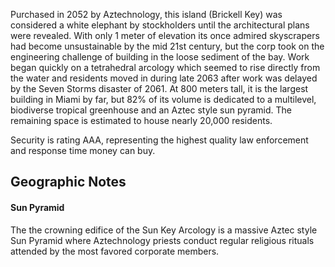 Purchased in 2052 by Aztechnology, this island (Brickell Key) was considered a white elephant by stockholders until the architectural plans were revealed. With only 1 meter of elevation its once admired skyscrapers had become unsustainable by the mid 21st century, but the corp took on the engineering challenge of building in the loose sediment of the bay. Work began quickly on a tetrahedral arcology which seemed to rise directly from the water and residents moved in during late 2063 after work was delayed by the Seven Storms disaster of 2061. At 800 meters tall, it is the largest building in Miami by far, but 82% of its volume is dedicated to a multilevel, biodiverse tropical greenhouse and an Aztec style sun pyramid. The remaining space is estimated to house nearly 20,000 residents.  
  
Security is rating AAA, representing the highest quality law enforcement and response time money can buy.

## Geographic Notes

#### Sun Pyramid

The the crowning edifice of the Sun Key Arcology is a massive Aztec style Sun Pyramid where Aztechnology priests conduct regular religious rituals attended by the most favored corporate members.